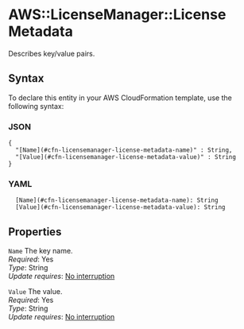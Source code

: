 # AWS::LicenseManager::License Metadata<a name="aws-properties-licensemanager-license-metadata"></a>

Describes key/value pairs\.

## Syntax<a name="aws-properties-licensemanager-license-metadata-syntax"></a>

To declare this entity in your AWS CloudFormation template, use the following syntax:

### JSON<a name="aws-properties-licensemanager-license-metadata-syntax.json"></a>

```
{
  "[Name](#cfn-licensemanager-license-metadata-name)" : String,
  "[Value](#cfn-licensemanager-license-metadata-value)" : String
}
```

### YAML<a name="aws-properties-licensemanager-license-metadata-syntax.yaml"></a>

```
  [Name](#cfn-licensemanager-license-metadata-name): String
  [Value](#cfn-licensemanager-license-metadata-value): String
```

## Properties<a name="aws-properties-licensemanager-license-metadata-properties"></a>

`Name` <a name="cfn-licensemanager-license-metadata-name"></a>
The key name\.  
_Required_: Yes  
_Type_: String  
_Update requires_: [No interruption](https://docs.aws.amazon.com/AWSCloudFormation/latest/UserGuide/using-cfn-updating-stacks-update-behaviors.html#update-no-interrupt)

`Value` <a name="cfn-licensemanager-license-metadata-value"></a>
The value\.  
_Required_: Yes  
_Type_: String  
_Update requires_: [No interruption](https://docs.aws.amazon.com/AWSCloudFormation/latest/UserGuide/using-cfn-updating-stacks-update-behaviors.html#update-no-interrupt)
